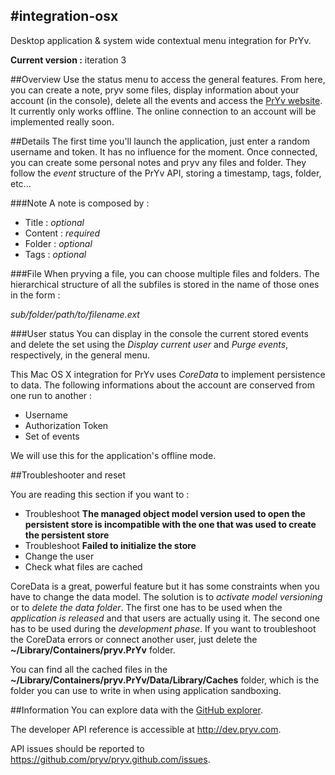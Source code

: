 #integration-osx
----------------------------------------
Desktop application &amp; system wide contextual menu integration for PrYv.

**Current version :** iteration 3

##Overview
Use the status menu to access the general features. From here, you can create a note, pryv some files, display information about your account (in the console), delete all the events and access the [PrYv website](http://www.pryv.net). It currently only works offline. The online connection to an account will be implemented really soon.

##Details
The first time you'll launch the application, just enter a random username and token. It has no influence for the moment. Once connected, you can create some personal notes and pryv any files and folder. They follow the *event* structure of the PrYv API, storing a timestamp, tags, folder, etc...

###Note
A note is composed by :

- Title : *optional*
- Content : *required*
- Folder : *optional*
- Tags : *optional*

###File
When pryving a file, you can choose multiple files and folders. The hierarchical structure of all the subfiles is stored in the name of those ones in the form : 

*sub/folder/path/to/filename.ext*

###User status
You can display in the console the current stored events and delete the set using the *Display current user* and *Purge events*, respectively, in the general menu. 

This Mac OS X integration for PrYv uses *CoreData* to implement persistence to data. The following informations about the account are conserved from one run to another :

- Username
- Authorization Token
- Set of events

We will use this for the application's offline mode.

##Troubleshooter and reset

You are reading this section if you want to :

- Troubleshoot **The managed object model version used to open the persistent store is incompatible with the one that was used to create the persistent store**
- Troubleshoot **Failed to initialize the store**
- Change the user
- Check what files are cached

CoreData is a great, powerful feature but it has some constraints when you have to change the data model. The solution is to *activate model versioning* or to *delete the data folder*. The first one has to be used when the *application is released* and that users are actually using it. The second one has to be used during the *development phase*. If you want to troubleshoot the CoreData errors or connect another user, just delete the **~/Library/Containers/pryv.PrYv** folder.

You can find all the cached files in the **~/Library/Containers/pryv.PrYv/Data/Library/Caches** folder, which is the folder you can use to write in when using application sandboxing.

##Information
You can explore data with the [GitHub explorer](http://pryv.github.com/explorer/).

The developer API reference is accessible at <http://dev.pryv.com>.

API issues should be reported to <https://github.com/pryv/pryv.github.com/issues>.
